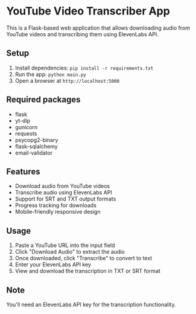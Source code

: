 # YouTube Video Transcriber App

This is a Flask-based web application that allows downloading audio from YouTube videos and transcribing them using ElevenLabs API.

## Setup
1. Install dependencies: `pip install -r requirements.txt`
2. Run the app: `python main.py`
3. Open a browser at `http://localhost:5000`

## Required packages
- flask
- yt-dlp
- gunicorn
- requests
- psycopg2-binary
- flask-sqlalchemy
- email-validator

## Features
- Download audio from YouTube videos
- Transcribe audio using ElevenLabs API
- Support for SRT and TXT output formats
- Progress tracking for downloads
- Mobile-friendly responsive design

## Usage
1. Paste a YouTube URL into the input field
2. Click "Download Audio" to extract the audio
3. Once downloaded, click "Transcribe" to convert to text
4. Enter your ElevenLabs API key
5. View and download the transcription in TXT or SRT format

## Note
You'll need an ElevenLabs API key for the transcription functionality.